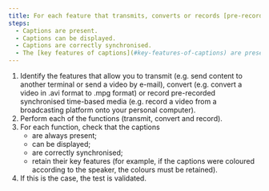 ```yaml
---
title: For each feature that transmits, converts or records [pre-recorded synchronised time-based media](#time-based-media-audio-video-and-synchronised) that has a [captions](#captions-media-object) track, do the captions meet at the end of the process these conditions?
steps:
  - Captions are present.
  - Captions can be displayed.
  - Captions are correctly synchronised.
  - The [key features of captions](#key-features-of-captions) are preserved.
---
```


1. Identify the features that allow you to transmit (e.g. send content to another terminal or send a video by e-mail), convert (e.g. convert a video in .avi format to .mpg format) or record pre-recorded synchronised time-based media (e.g. record a video from a broadcasting platform onto your personal computer). 
2. Perform each of the functions (transmit, convert and record).
3. For each function, check that the captions
   - are always present;
   - can be displayed;
   - are correctly synchronised;
   - retain their key features (for example, if the captions were coloured according to the speaker, the colours must be retained).
4. If this is the case, the test is validated.